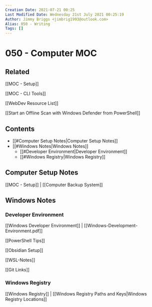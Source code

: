 ```yaml
---
Creation Date: 2021-07-21 00:25
Last Modified Date: Wednesday 21st July 2021 00:25:19
Author: Jimmy Briggs <jimbrig1993@outlook.com>
Alias: 050 - Writing
Tags: []
---
```


# 050 - Computer MOC

## Related

[[MOC - Setup]] 

[[MOC - CLI Tools]]

[[WebDev Resource List]]

[[Start an Offline Scan with Windows Defender from PowerShell]]

## Contents

- [[#Computer Setup Notes|Computer Setup Notes]]
- [[#Windows Notes|Windows Notes]]
	- [[#Developer Environment|Developer Environment]]
	- [[#Windows Registry|Windows Registry]]


## Computer Setup Notes

[[MOC - Setup]] | [[Computer Backup System]]

## Windows Notes

### Developer Environment

[[Windows Developer Environment]] | [[Windows-Development-Environment.pdf]]

[[PowerShell Tips]]

[[Obsidian Setup]]

[[WSL-Notes]]

[[Git Links]]

### Windows Registry

[[Windows Registry]] | [[Windows Registry Paths and Keys|Windows Registry Locations]]
